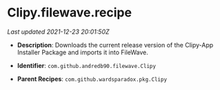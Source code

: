 # Clipy.filewave.recipe

_Last updated 2021-12-23 20:01:50Z_

- **Description**: Downloads the current release version of the Clipy-App Installer Package and imports it into FileWave.

- **Identifier**: `com.github.andredb90.filewave.Clipy`

- **Parent Recipes**: `com.github.wardsparadox.pkg.Clipy`
